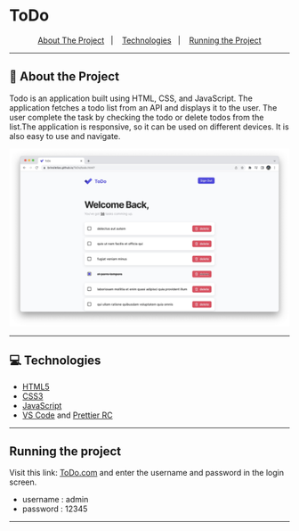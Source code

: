 # ToDo


<p align="center">
  <a href="#">About The Project</a>&nbsp;&nbsp;&nbsp;|&nbsp;&nbsp;&nbsp;
  <a href="#">Technologies</a>&nbsp;&nbsp;&nbsp;|&nbsp;&nbsp;&nbsp;
  <a href="#">Running the Project</a>
</p>

---

## 🚀 About the Project

Todo is an application built using HTML, CSS, and JavaScript. The application fetches a todo list from an API and displays it to the user. The user complete the task by checking the todo or delete todos from the list.The application is responsive, so it can be used on different devices. It is also easy to use and navigate.

![Screenshot of Application](./ToDo.jpg)

---
## 💻 Technologies
- [HTML5](https://developer.mozilla.org/en-US/docs/Glossary/HTML5)
- [CSS3](https://developer.mozilla.org/en-US/docs/Web/CSS)
- [JavaScript](https://developer.mozilla.org/en-US/docs/Web/JavaScript)
- [VS Code](https://code.visualstudio.com) and [Prettier RC](https://github.com/prettier/prettier)

---


##  Running the project
Visit this link: [ToDo.com](https://brinsilelias.github.io/ToDo/) and enter the username and password in the login screen.
- username : admin
- password : 12345

---

